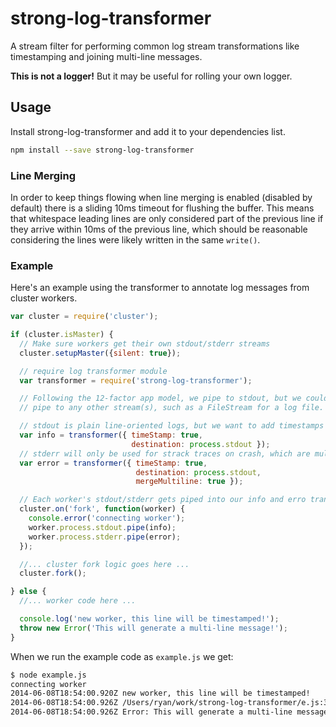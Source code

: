 strong-log-transformer
======================

A stream filter for performing common log stream transformations like
timestamping and joining multi-line messages.

**This is not a logger!** But it may be useful for rolling your own logger.

## Usage

Install strong-log-transformer and add it to your dependencies list.
```sh
npm install --save strong-log-transformer
```

### Line Merging

In order to keep things flowing when line merging is enabled (disabled by
default) there is a sliding 10ms timeout for flushing the buffer. This means
that whitespace leading lines are only considered part of the previous line if
they arrive within 10ms of the previous line, which should be reasonable
considering the lines were likely written in the same `write()`.

### Example

Here's an example using the transformer to annotate log messages from cluster
workers.

```js
var cluster = require('cluster');

if (cluster.isMaster) {
  // Make sure workers get their own stdout/stderr streams
  cluster.setupMaster({silent: true});

  // require log transformer module
  var transformer = require('strong-log-transformer');

  // Following the 12-factor app model, we pipe to stdout, but we could easily
  // pipe to any other stream(s), such as a FileStream for a log file.

  // stdout is plain line-oriented logs, but we want to add timestamps
  var info = transformer({ timeStamp: true,
                           destination: process.stdout });
  // stderr will only be used for strack traces on crash, which are multi-line
  var error = transformer({ timeStamp: true,
                            destination: process.stdout,
                            mergeMultiline: true });

  // Each worker's stdout/stderr gets piped into our info and erro transformers
  cluster.on('fork', function(worker) {
    console.error('connecting worker');
    worker.process.stdout.pipe(info);
    worker.process.stderr.pipe(error);
  });

  //... cluster fork logic goes here ...
  cluster.fork();

} else {
  //... worker code here ...

  console.log('new worker, this line will be timestamped!');
  throw new Error('This will generate a multi-line message!');
}

```

When we run the example code as `example.js` we get:
```sh
$ node example.js
connecting worker
2014-06-08T18:54:00.920Z new worker, this line will be timestamped!
2014-06-08T18:54:00.926Z /Users/ryan/work/strong-log-transformer/e.js:33\n    throw new Error('This will generate a multi-line message!');\n          ^
2014-06-08T18:54:00.926Z Error: This will generate a multi-line message!\n    at null._onTimeout (/Users/ryan/work/strong-log-transformer/e.js:33:11)\n    at Timer.listOnTimeout [as ontimeout] (timers.js:110:15)
```
